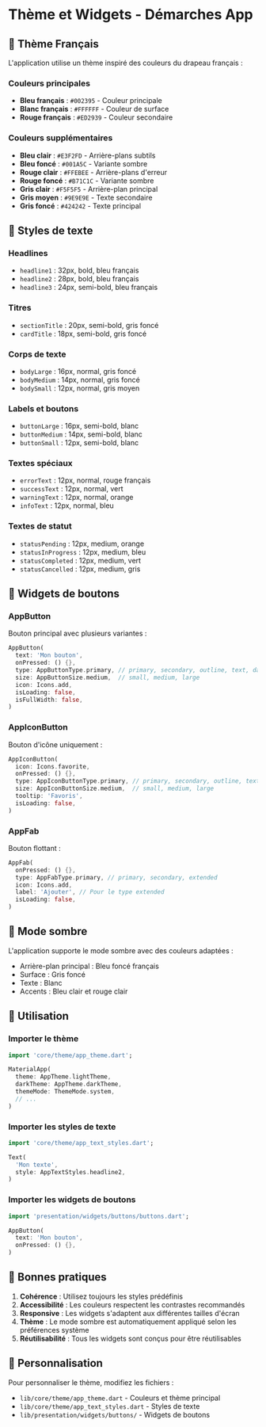 # Thème et Widgets - Démarches App

## 🎨 Thème Français

L'application utilise un thème inspiré des couleurs du drapeau français :

### Couleurs principales
- **Bleu français** : `#002395` - Couleur principale
- **Blanc français** : `#FFFFFF` - Couleur de surface
- **Rouge français** : `#ED2939` - Couleur secondaire

### Couleurs supplémentaires
- **Bleu clair** : `#E3F2FD` - Arrière-plans subtils
- **Bleu foncé** : `#001A5C` - Variante sombre
- **Rouge clair** : `#FFEBEE` - Arrière-plans d'erreur
- **Rouge foncé** : `#B71C1C` - Variante sombre
- **Gris clair** : `#F5F5F5` - Arrière-plan principal
- **Gris moyen** : `#9E9E9E` - Texte secondaire
- **Gris foncé** : `#424242` - Texte principal

## 📝 Styles de texte

### Headlines
- `headline1` : 32px, bold, bleu français
- `headline2` : 28px, bold, bleu français
- `headline3` : 24px, semi-bold, bleu français

### Titres
- `sectionTitle` : 20px, semi-bold, gris foncé
- `cardTitle` : 18px, semi-bold, gris foncé

### Corps de texte
- `bodyLarge` : 16px, normal, gris foncé
- `bodyMedium` : 14px, normal, gris foncé
- `bodySmall` : 12px, normal, gris moyen

### Labels et boutons
- `buttonLarge` : 16px, semi-bold, blanc
- `buttonMedium` : 14px, semi-bold, blanc
- `buttonSmall` : 12px, semi-bold, blanc

### Textes spéciaux
- `errorText` : 12px, normal, rouge français
- `successText` : 12px, normal, vert
- `warningText` : 12px, normal, orange
- `infoText` : 12px, normal, bleu

### Textes de statut
- `statusPending` : 12px, medium, orange
- `statusInProgress` : 12px, medium, bleu
- `statusCompleted` : 12px, medium, vert
- `statusCancelled` : 12px, medium, gris

## 🔘 Widgets de boutons

### AppButton
Bouton principal avec plusieurs variantes :

```dart
AppButton(
  text: 'Mon bouton',
  onPressed: () {},
  type: AppButtonType.primary, // primary, secondary, outline, text, danger
  size: AppButtonSize.medium,  // small, medium, large
  icon: Icons.add,
  isLoading: false,
  isFullWidth: false,
)
```

### AppIconButton
Bouton d'icône uniquement :

```dart
AppIconButton(
  icon: Icons.favorite,
  onPressed: () {},
  type: AppIconButtonType.primary, // primary, secondary, outline, text, danger
  size: AppIconButtonSize.medium,  // small, medium, large
  tooltip: 'Favoris',
  isLoading: false,
)
```

### AppFab
Bouton flottant :

```dart
AppFab(
  onPressed: () {},
  type: AppFabType.primary, // primary, secondary, extended
  icon: Icons.add,
  label: 'Ajouter', // Pour le type extended
  isLoading: false,
)
```

## 🌙 Mode sombre

L'application supporte le mode sombre avec des couleurs adaptées :
- Arrière-plan principal : Bleu foncé français
- Surface : Gris foncé
- Texte : Blanc
- Accents : Bleu clair et rouge clair

## 📱 Utilisation

### Importer le thème
```dart
import 'core/theme/app_theme.dart';

MaterialApp(
  theme: AppTheme.lightTheme,
  darkTheme: AppTheme.darkTheme,
  themeMode: ThemeMode.system,
  // ...
)
```

### Importer les styles de texte
```dart
import 'core/theme/app_text_styles.dart';

Text(
  'Mon texte',
  style: AppTextStyles.headline2,
)
```

### Importer les widgets de boutons
```dart
import 'presentation/widgets/buttons/buttons.dart';

AppButton(
  text: 'Mon bouton',
  onPressed: () {},
)
```

## 🎯 Bonnes pratiques

1. **Cohérence** : Utilisez toujours les styles prédéfinis
2. **Accessibilité** : Les couleurs respectent les contrastes recommandés
3. **Responsive** : Les widgets s'adaptent aux différentes tailles d'écran
4. **Thème** : Le mode sombre est automatiquement appliqué selon les préférences système
5. **Réutilisabilité** : Tous les widgets sont conçus pour être réutilisables

## 🔧 Personnalisation

Pour personnaliser le thème, modifiez les fichiers :
- `lib/core/theme/app_theme.dart` - Couleurs et thème principal
- `lib/core/theme/app_text_styles.dart` - Styles de texte
- `lib/presentation/widgets/buttons/` - Widgets de boutons
